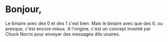 # Bonjour,

Le binaire avec des 0 et des 1 c'est bien. Mais le binaire avec que des 0, ou presque, c'est encore mieux. A l'origine, c'est un concept inventé par Chuck Norris pour envoyer des messages dits unaires.


